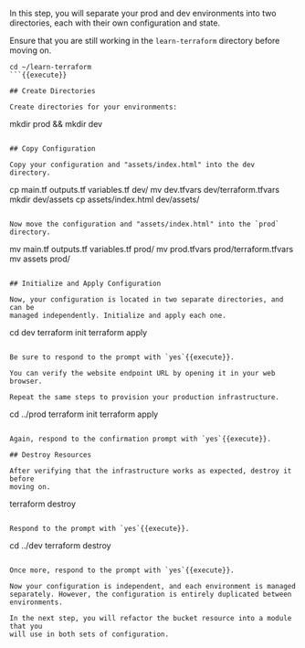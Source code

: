 In this step, you will separate your prod and dev environments into two
directories, each with their own configuration and state.

Ensure that you are still working in the `learn-terraform` directory before
moving on.

```
cd ~/learn-terraform
```{{execute}}

## Create Directories

Create directories for your environments:

```
mkdir prod && mkdir dev
```{{execute}}

## Copy Configuration

Copy your configuration and "assets/index.html" into the dev directory.

```
cp main.tf outputs.tf variables.tf dev/
mv dev.tfvars dev/terraform.tfvars
mkdir dev/assets
cp assets/index.html dev/assets/
```{{execute}}

Now move the configuration and "assets/index.html" into the `prod` directory.

```
mv main.tf outputs.tf variables.tf prod/
mv prod.tfvars prod/terraform.tfvars
mv assets prod/
```{{execute}}

## Initialize and Apply Configuration

Now, your configuration is located in two separate directories, and can be
managed independently. Initialize and apply each one.

```
cd dev
terraform init
terraform apply
```{{execute}}

Be sure to respond to the prompt with `yes`{{execute}}.

You can verify the website endpoint URL by opening it in your web browser.

Repeat the same steps to provision your production infrastructure.

```
cd ../prod
terraform init
terraform apply
```{{execute}}

Again, respond to the confirmation prompt with `yes`{{execute}}.

## Destroy Resources

After verifying that the infrastructure works as expected, destroy it before
moving on.

```
terraform destroy
```{{execute}}

Respond to the prompt with `yes`{{execute}}.

```
cd ../dev
terraform destroy
```{{execute}}

Once more, respond to the prompt with `yes`{{execute}}.

Now your configuration is independent, and each environment is managed
separately. However, the configuration is entirely duplicated between
environments.

In the next step, you will refactor the bucket resource into a module that you
will use in both sets of configuration.
